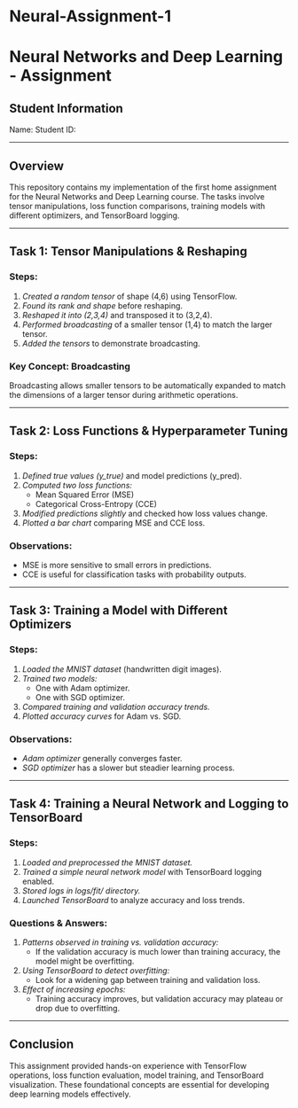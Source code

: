 # Neural-Assignment-1
# Neural Networks and Deep Learning - Assignment

## Student Information
Name:
Student ID:

---

## Overview
This repository contains my implementation of the first home assignment for the Neural Networks and Deep Learning course. The tasks involve tensor manipulations, loss function comparisons, training models with different optimizers, and TensorBoard logging.

---

## Task 1: Tensor Manipulations & Reshaping
### Steps:
1. *Created a random tensor* of shape (4,6) using TensorFlow.
2. *Found its rank and shape* before reshaping.
3. *Reshaped it into (2,3,4)* and transposed it to (3,2,4).
4. *Performed broadcasting* of a smaller tensor (1,4) to match the larger tensor.
5. *Added the tensors* to demonstrate broadcasting.

### Key Concept: Broadcasting
Broadcasting allows smaller tensors to be automatically expanded to match the dimensions of a larger tensor during arithmetic operations.

---

## Task 2: Loss Functions & Hyperparameter Tuning
### Steps:
1. *Defined true values (y_true)* and model predictions (y_pred).
2. *Computed two loss functions:*
   - Mean Squared Error (MSE)
   - Categorical Cross-Entropy (CCE)
3. *Modified predictions slightly* and checked how loss values change.
4. *Plotted a bar chart* comparing MSE and CCE loss.

### Observations:
- MSE is more sensitive to small errors in predictions.
- CCE is useful for classification tasks with probability outputs.

---

## Task 3: Training a Model with Different Optimizers
### Steps:
1. *Loaded the MNIST dataset* (handwritten digit images).
2. *Trained two models:*
   - One with Adam optimizer.
   - One with SGD optimizer.
3. *Compared training and validation accuracy trends.*
4. *Plotted accuracy curves* for Adam vs. SGD.

### Observations:
- *Adam optimizer* generally converges faster.
- *SGD optimizer* has a slower but steadier learning process.

---

## Task 4: Training a Neural Network and Logging to TensorBoard
### Steps:
1. *Loaded and preprocessed the MNIST dataset.*
2. *Trained a simple neural network model* with TensorBoard logging enabled.
3. *Stored logs in logs/fit/ directory.*
4. *Launched TensorBoard* to analyze accuracy and loss trends.

### Questions & Answers:
1. *Patterns observed in training vs. validation accuracy:*
   - If the validation accuracy is much lower than training accuracy, the model might be overfitting.
2. *Using TensorBoard to detect overfitting:*
   - Look for a widening gap between training and validation loss.
3. *Effect of increasing epochs:*
   - Training accuracy improves, but validation accuracy may plateau or drop due to overfitting.

   

---

## Conclusion
This assignment provided hands-on experience with TensorFlow operations, loss function evaluation, model training, and TensorBoard visualization. These foundational concepts are essential for developing deep learning models effectively.


